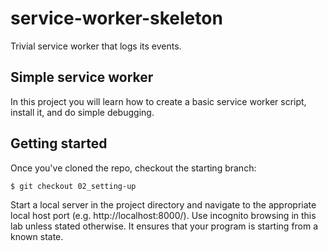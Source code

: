 # service-worker-skeleton

Trivial service worker that logs its events.

## Simple service worker
In this project you will learn how to create a basic service worker script, install it, and do simple debugging.


## Getting started
Once you've cloned the repo, checkout the starting branch:

`$ git checkout 02_setting-up`

Start a local server in the project directory and navigate to the appropriate local host port (e.g. http://localhost:8000/). Use incognito browsing in this lab unless stated otherwise. It ensures that your program is starting from a known state.
